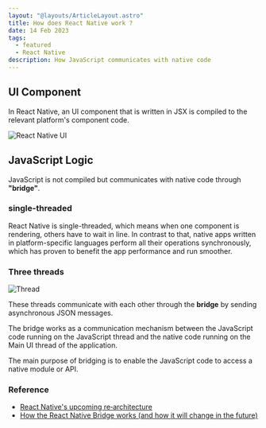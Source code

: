```yaml
---
layout: "@layouts/ArticleLayout.astro"
title: How does React Native work ?
date: 14 Feb 2023
tags:
  - featured
  - React Native
description: How JavaScript communicates with native code
---
```


## UI Component

In React Native, an UI component that is written in JSX is compiled to the relevant platform's component code.

![React Native UI](https://i.imgur.com/Kek0F6F.png)

## JavaScript Logic

JavaScript is not compiled but communicates with native code through **"bridge"**.

### single-threaded

React Native is single-threaded, which means when one component is rendering, others have to wait in line. In contrast to that, native apps written in platform-specific languages perform all their operations synchronously, which has proven to benefit the app performance and run smoother.


### Three threads

![Thread](https://i.imgur.com/KjB3D4d.png)

These threads communicate with each other through the **bridge** by sending asynchronous JSON messages.

The bridge works as a communication mechanism between the JavaScript code running on the JavaScript thread and the native code running on the Main UI thread of the application.

The main purpose of bridging is to enable the JavaScript code to access a native module or API.



### Reference

* [React Native's upcoming re‑architecture](https://collectivemind.dev/blog/react-native-re-architecture)
* [How the React Native Bridge works (and how it will change in the future)](https://www.youtube.com/watch?v=TU_kTuz2i9Y&ab_channel=JimmyCook)

